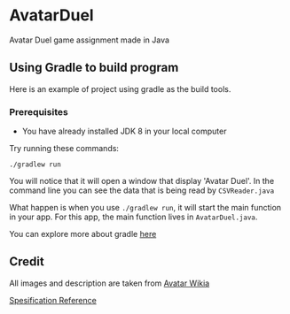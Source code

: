 # AvatarDuel
Avatar Duel game assignment made in Java

## Using Gradle to build program
Here is an example of project using gradle as the build tools.

### Prerequisites
* You have already installed JDK 8 in your local computer

Try running these commands:

`./gradlew run`

You will notice that it will open a window that display 'Avatar Duel'.
In the command line you can see the data that is being read by `CSVReader.java`

What happen is when you use `./gradlew run`, it will start the main function in your app.
For this app, the main function lives in `AvatarDuel.java`.

You can explore more about gradle [here](https://guides.gradle.org/creating-new-gradle-builds/)

## Credit

All images and description are taken from [Avatar Wikia](https://avatar.fandom.com/wiki/Avatar_Wiki)

[Spesification Reference](https://gitlab.informatika.org/labpro/if2210-avatar-duel-project-template/)